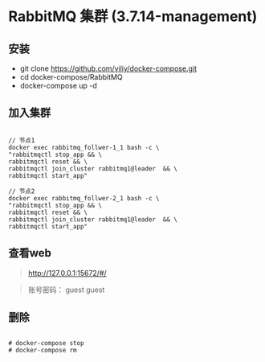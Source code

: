# RabbitMQ 集群 (3.7.14-management)

## 安装

* git clone https://github.com/viliy/docker-compose.git 
* cd docker-compose/RabbitMQ
* docker-compose up -d

## 加入集群

```shell

// 节点1
docker exec rabbitmq_follwer-1_1 bash -c \
"rabbitmqctl stop_app && \
rabbitmqctl reset && \
rabbitmqctl join_cluster rabbitmq1@leader  && \
rabbitmqctl start_app"

// 节点2
docker exec rabbitmq_follwer-2_1 bash -c \
"rabbitmqctl stop_app && \
rabbitmqctl reset && \
rabbitmqctl join_cluster rabbitmq1@leader  && \
rabbitmqctl start_app"

```

## 查看web

> http://127.0.0.1:15672/#/

> 账号密码： guest guest

## 删除

```shell

# docker-compose stop
# docker-compose rm

```